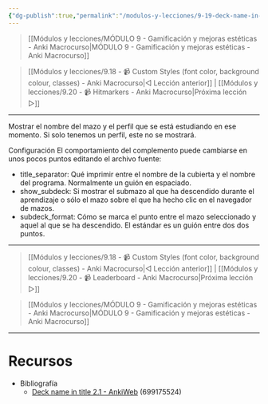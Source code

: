 ```yaml
---
{"dg-publish":true,"permalink":"/modulos-y-lecciones/9-19-deck-name-in-title-2-1-anki-macrocurso/","noteIcon":"","updated":"2024-05-22T20:20:08.095+02:00"}
---
```



> [[Módulos y lecciones/MÓDULO 9 - Gamificación y mejoras estéticas - Anki Macrocurso\|MÓDULO 9 - Gamificación y mejoras estéticas - Anki Macrocurso]]

> [[Módulos y lecciones/9.18 - 📹 Custom Styles (font color, background colour, classes) - Anki Macrocurso\|◁ Lección anterior]] | [[Módulos y lecciones/9.20 - 📹 Hitmarkers - Anki Macrocurso\|Próxima lección ▷]]

---

Mostrar el nombre del mazo y el perfil que se está estudiando en ese momento. Si solo tenemos un perfil, este no se mostrará.


Configuración
El comportamiento del complemento puede cambiarse en unos pocos puntos editando el archivo fuente:

- title_separator: Qué imprimir entre el nombre de la cubierta y el nombre del programa. Normalmente un guión en espaciado.
- show_subdeck: Si mostrar el submazo al que ha descendido durante el aprendizaje o sólo el mazo sobre el que ha hecho clic en el navegador de mazos.
- subdeck_format: Cómo se marca el punto entre el mazo seleccionado y aquel al que se ha descendido. El estándar es un guión entre dos dos puntos.


---

> [[Módulos y lecciones/9.18 - 📹 Custom Styles (font color, background colour, classes) - Anki Macrocurso\|◁ Lección anterior]] | [[Módulos y lecciones/9.20 - 📹 Leaderboard - Anki Macrocurso\|Próxima lección ▷]]

> [[Módulos y lecciones/MÓDULO 9 - Gamificación y mejoras estéticas - Anki Macrocurso\|MÓDULO 9 - Gamificación y mejoras estéticas - Anki Macrocurso]]

---

# Recursos
- Bibliografía
	- [Deck name in title 2.1 - AnkiWeb](https://ankiweb.net/shared/info/699175524) (699175524)